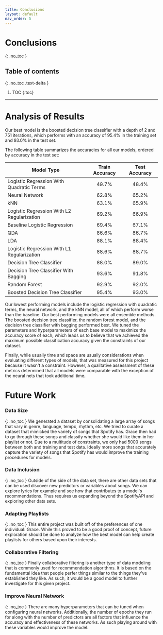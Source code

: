 ```yaml
---
title: Conclusions
layout: default
nav_order: 5
---
```


# Conclusions
{: .no_toc }

## Table of contents
{: .no_toc .text-delta }

1. TOC
{:toc}

---

# Analysis of Results
Our best model is the boosted decision tree classifier with a depth of 2 and 751 iterations, 
which performs with an accuracy of 95.4% in the training set and 93.0% in the test set.

The following table summarizes the accuracies for all our models, ordered by accuracy in the test set:

|                 Model Type                 | Train Accuracy      | Test Accuracy      |
|--------------------------------------------|:-------------------:|:------------------:|
|  Logistic Regression With Quadratic Terms  |       49.7%         |       48.4%        |
|                 Neural Network             |       62.8%         |       65.2%        |
|                     kNN                    |       63.1%         |       65.9%        |
| Logistic Regression With L2 Regularization |       69.2%         |       66.9%        |
|        Baseline Logistic Regression        |       69.4%         |       67.1%        |
|                     QDA                    |       86.6%         |       86.7%        |
|                     LDA                    |       88.1%         |       88.4%        |
| Logistic Regression With L1 Regularization |       88.6%         |       88.7%        |
|          Decision Tree Classifier          |       88.0%         |       89.0%        |
|    Decision Tree Classifier With Bagging   |       93.6%         |       91.8%        |
|               Random Forest                |       92.9%         |       92.0%        |
|       Boosted Decision Tree Classifier     |       95.4%         |       93.0%        |

Our lowest performing models include the logistic regression with quadratic terms, the neural network, and the kNN model, all of which perform worse than the baseline.
Our best performing models were all ensemble methods. 
The boosted decision tree classifier, the random forest model, and the decision tree classifier with bagging performed best.
We tuned the parameters and hyperparameters of each base model to maximize the accuracy score of each, 
which leads us to believe that we achieved the maximum possible classification accuracy given the constraints of our dataset.

Finally, while usually time and space are usually considerations when evaluating different types of models, that was measured for this project because it wasn't a constraint. However, a qualitative assessment of these metrics determined that all models were comparable with the exception of the neural nets that took additional time.

# Future Work
### Data Size
{: .no_toc }
We generated a dataset by consolidating a large array of songs that vary in genre, language, tempo, rhythm, etc. We tried to curate a dataset that mimicked the variety of songs that Spotify has. Grace then had to go through these songs and classify whether she would like them in her playlist or not. Due to a multitude of constraints, we only had 5000 songs between both and training and test data. Ideally more songs that accurately capture the variety of songs that Spotify has would improve the training procedures for models.

### Data Inclusion
{: .no_toc }
Outside of the side of the data set, there are other data sets that can be used discover new predictors or variables about songs. We can explore lyrics for example and see how that contributes to a model's recommendations. Thus requires us expanding beyond the SpotifyAPI and exploring other data sets.

### Adapting Playlists 
{: .no_toc }
This entire project was built off of the preferences of one individual: Grace. While this proved to be a good proof of concept, future exploration should be done to analyze how the best model can help create playlists for others based upon their interests. 

### Collaborative Filtering
{: .no_toc }
Finally collaborative filtering is another type of data modeling that is commonly used for recommendation algorithms. It is based on the fundamental idea that people perfer things similar to the things they've established they like. As such, it would be a good model to further investigate for this given project. 

### Improve Neural Network
{: .no_toc }
There are many hyperparameters that can be tuned when configuring neural networks. Additionally, the number of epochs they run for along with the number of predictors are all factors that influence the accuracy and effectiveness of these networks. As such playing around with these variables would improve the model.






